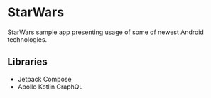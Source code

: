 # StarWars
StarWars sample app presenting usage of some of newest Android technologies.

## Libraries
- Jetpack Compose
- Apollo Kotlin GraphQL


